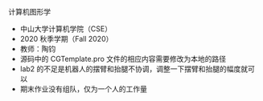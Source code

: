 计算机图形学

+ 中山大学计算机学院（CSE）
+ 2020 秋季学期（Fall 2020）
+ 教师：陶钧
+ 源码中的 CGTemplate.pro 文件的相应内容需要修改为本地的路径
+ lab2 的不足是机器人的摆臂和抬腿不协调，调整一下摆臂和抬腿的幅度就可以
+ 期末作业没有组队，仅为一个人的工作量
